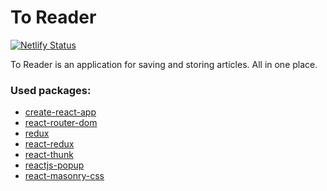 # To Reader

[![Netlify Status](https://api.netlify.com/api/v1/badges/16388837-dbad-4176-b2c6-ff9da391ae98/deploy-status)](https://app.netlify.com/sites/to-reader/deploys)

To Reader is an application for saving and storing articles. All in one place.

### Used packages:

* [create-react-app](https://create-react-app.dev/)
* [react-router-dom](https://www.npmjs.com/package/react-router-dom)
* [redux](https://redux.js.org/)
* [react-redux](https://react-redux.js.org/)
* [react-thunk](https://github.com/reduxjs/redux-thunk)
* [reactjs-popup](https://www.npmjs.com/package/reactjs-popup)
* [react-masonry-css](https://www.npmjs.com/package/react-masonry-css)
